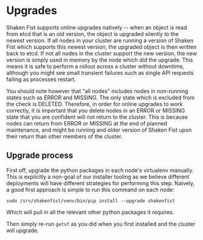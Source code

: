 # Upgrades

Shaken Fist supports online upgrades natively -- when an object is read from
etcd that is an old version, the object is upgraded silently to the newest
version. If all nodes in your cluster are running a version of Shaken Fist
which supports this newest version, the upgraded object is then written back
to etcd. If not all nodes in the cluster support the new version, the new
version is simply used in memory by the node which did the upgrade. This means
it is safe to perform a rollout across a cluster without downtime, although
you might see small transient failures such as single API requests failing
as processes restart.

You should note however that "all nodes" includes nodes in non-running states
such as ERROR and MISSING. The only state which is excluded from the check is
DELETED. Therefore, in order for online upgrades to work correctly, it is
important that you delete nodes in an ERROR or MISSING state that you are
confident will not return to the cluster. This is because nodes can return
from ERROR or MISSING at the end of planned maintenance, and might be running
and older version of Shaken Fist upon their return than other members of the
cluster.

## Upgrade process

First off, upgrade the python packages in each node's virtualenv manually. This
is explicitly a non-goal of our installer tooling as we believe different
deployments will have different strategies for performing this step. Naively,
a good first approach is simple to run this command on each node:

```
sudo /srv/shakenfist/venv/bin/pip install --upgrade shakenfist
```

Which will pull in all the relevant other python packages it requires.

Then simply re-run `getsf` as you did when you first installed and the cluster
will upgrade.